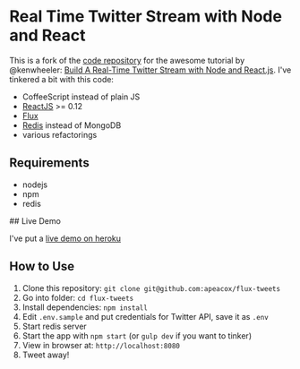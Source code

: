 # Real Time Twitter Stream with Node and React

This is a fork of the [code repository](https://github.com/scotch-io/react-tweets) for the awesome tutorial by @kenwheeler: [Build A Real-Time Twitter Stream with Node and React.js](http://scotch.io/tutorials/javascript/build-a-real-time-twitter-stream-with-node-and-react-js). I've tinkered a bit with this code:

* CoffeeScript instead of plain JS
* [ReactJS](http://facebook.github.io/react/)  >= 0.12
* [Flux](http://facebook.github.io/flux/)
* [Redis](http://redis.io) instead of MongoDB
* various refactorings

## Requirements

* nodejs
* npm
* redis

## Live Demo

I've put a [live demo on heroku](http://flux-tweets.herokuapp.com)

## How to Use

1. Clone this repository: `git clone git@github.com:apeacox/flux-tweets`
2. Go into folder: `cd flux-tweets`
3. Install dependencies: `npm install`
4. Edit `.env.sample` and put credentials for Twitter API, save it as `.env`
5. Start redis server
6. Start the app with `npm start` (or `gulp dev` if you want to tinker)
7. View in browser at: `http://localhost:8080`
8. Tweet away!
